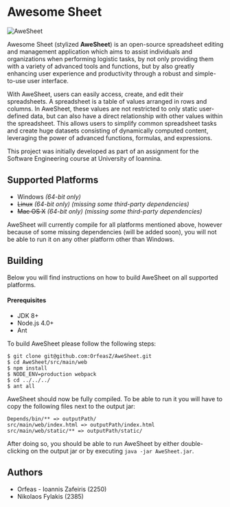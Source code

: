 # Awesome Sheet
![AweSheet](http://i.nofate.me/uRjKMvf0.png)

Awesome Sheet (stylized **AweSheet**) is an open-source spreadsheet editing and management application which aims to assist individuals and organizations when performing logistic tasks, by not only providing them with a variety of advanced tools and functions, but by also greatly enhancing user experience and productivity through a robust and simple-to-use user interface.

With AweSheet, users can easily access, create, and edit their spreadsheets. A spreadsheet is a table of values arranged in rows and columns. In AweSheet, these values are not restricted to only static user-defined data, but can also have a direct relationship with other values within the spreadsheet. This allows users to simplify common spreadsheet tasks and create huge datasets consisting of dynamically computed content, leveraging the power of advanced functions, formulas, and expressions.

This project was initially developed as part of an assignment for the Software Engineering course at University of Ioannina.

## Supported Platforms
- Windows *(64-bit only)*
- ~~Linux~~  *(64-bit only)* *(missing some third-party dependencies)*
- ~~Mac OS X~~ *(64-bit only)* *(missing some third-party dependencies)*

AweSheet will currently compile for all platforms mentioned above, however because of some missing dependencies (will be added soon), you will not be able to run it on any other platform other than Windows.

## Building
Below you will find instructions on how to build AweSheet on all supported platforms.

#### Prerequisites
- JDK 8+
- Node.js 4.0+
- Ant

To build AweSheet please follow the following steps:

```
$ git clone git@github.com:OrfeasZ/AweSheet.git
$ cd AweSheet/src/main/web
$ npm install
$ NODE_ENV=production webpack
$ cd ../../../
$ ant all
```
AweSheet should now be fully compiled. To be able to run it you will have to copy the following files next to the output jar:
```
Depends/bin/** => outputPath/
src/main/web/index.html => outputPath/index.html
src/main/web/static/** => outputPath/static/
```
After doing so, you should be able to run AweSheet by either double-clicking on the output jar or by executing `java -jar AweSheet.jar`.

## Authors
- Orfeas - Ioannis Zafeiris (2250)
- Nikolaos Fylakis (2385)

